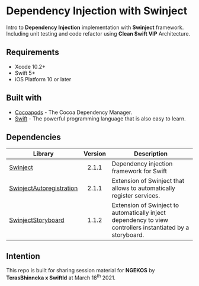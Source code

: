 # Dependency Injection with Swinject

Intro to **Dependency Injection** implementation with **Swinject** framework.
Including unit testing and code refactor using **Clean Swift VIP** Architecture.

## Requirements

* Xcode 10.2+
* Swift 5+
* iOS Platform 10 or later

## Built with

* [Cocoapods](https://guides.cocoapods.org/using/getting-started.html) - The Cocoa Dependency Manager.
* [Swift](https://developer.apple.com/swift/) - The powerful programming language that is also easy to learn.

## Dependencies

| Library | Version | Description |
|---------|:-------:|-------------|
|[Swinject](https://github.com/Swinject/Swinject)| 2.1.1 |Dependency injection framework for Swift|
|[SwinjectAutoregistration](https://github.com/Swinject/SwinjectAutoregistration)| 2.1.1 |Extension of Swinject that allows to automatically register services.|
|[SwinjectStoryboard](https://github.com/Swinject/SwinjectStoryboard)| 1.1.2 |Extension of Swinject to automatically inject dependency to view controllers instantiated by a storyboard.|

## Intention

This repo is built for sharing session material for **NGEKOS** by **TerasBhinneka x SwiftId** at March 18<sup>th</sup> 2021.